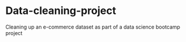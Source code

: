 # Data-cleaning-project
Cleaning up an e-commerce dataset as part of a data science bootcamp project
